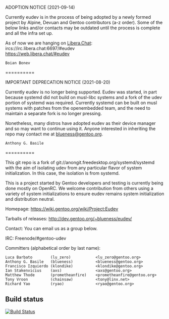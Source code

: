 ADOPTION NOTICE (2021-09-14)

Currently eudev is in the process of being adopted by a newly formed project by Alpine, Devuan and Gentoo contributors (a-z order). Some of the below links and/or contacts may be outdated until the process is complete and all the infra set up.

As of now we are hanging on [Libera.Chat](https://libera.chat/):  
ircs://irc.libera.chat:6697/#eudev  
https://web.libera.chat/#eudev

	Boian Bonev

==========

IMPORTANT DEPRECATION NOTICE (2021-08-20)

Currently eudev is no longer being supported.  Eudev was started, in
part because systemd did not build on musl-libc systems and a fork
of the udev portion of systemd was required.  Currently systemd can
be built on musl systems with patches from the openembedded team, and
the need to maintain a separate fork is no longer pressing.

Nonetheless, many distros have adopted eudev as their device manager
and so may want to continue using it.  Anyone interested in inheriting
the repo may contact me at blueness@gentoo.org.

	Anthony G. Basile

==========


This git repo is a fork of git://anongit.freedesktop.org/systemd/systemd
with the aim of isolating udev from any particular flavor of system
initialization.  In this case, the isolation is from systemd.

This is a project started by Gentoo developers and testing is currently being
done mostly on OpenRC.  We welcome contribution from others using a variety of
system initializations to ensure eudev remains system initialization and
distribution neutral.

Homepage: https://wiki.gentoo.org/wiki/Project:Eudev

Tarballs of releases: http://dev.gentoo.org/~blueness/eudev/

Contact: You can email us as a group below.

IRC: Freenode/#gentoo-udev

Committers (alphabetical order by last name):

    Luca Barbato        (lu_zero)           <lu_zero@gentoo.org>
    Anthony G. Basile   (blueness)          <blueness@gentoo.org>
    Francisco Izquierdo (klondike)          <klondike@gentoo.org>
    Ian Stakenvicius    (axs)               <axs@gentoo.org>
    Matthew Thode       (prometheanfire)    <prometheanfire@gentoo.org>
    Tony Vroon          (chainsaw)          <tony@linx.net>
    Richard Yao         (ryao)              <ryao@gentoo.org>

## Build status
[![Build Status](https://travis-ci.org/gentoo/eudev.svg?branch=master)](https://travis-ci.org/gentoo/eudev)
